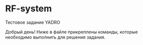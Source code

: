 # RF-system
Тестовое задание YADRO

Добрый день!
Ниже в файле прикреплены команды, которые необходимо выполнить для решения задания.
